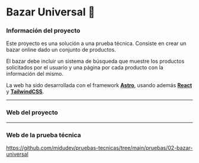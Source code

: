 # Bazar Universal 🛒

### Información del proyecto
Este proyecto es una solución a una prueba técnica. Consiste en crear un bazar online dado un conjunto de productos.

El bazar debe incluir un sistema de búsqueda que muestre los productos solicitados por el usuario y una página por cada producto con la información del mismo.

La web ha sido desarrollada con el framework **[Astro](https://astro.build/)**, usando además **[React](https://es.react.dev/)** y **[TailwindCSS](https://tailwindcss.com/)**.

---

### Web del proyecto

---

### Web de la prueba técnica
https://github.com/midudev/pruebas-tecnicas/tree/main/pruebas/02-bazar-universal
